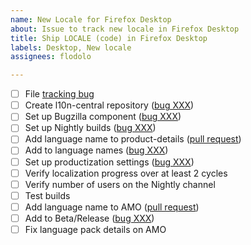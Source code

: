 ```yaml
---
name: New Locale for Firefox Desktop
about: Issue to track new locale in Firefox Desktop
title: Ship LOCALE (code) in Firefox Desktop
labels: Desktop, New locale
assignees: flodolo

---
```


- [ ] File [tracking bug](https://bugzilla.mozilla.org/show_bug.cgi?id=fx-l10n-)
- [ ] Create l10n-central repository ([bug XXX](https://bugzilla.mozilla.org/show_bug.cgi?id=XXX))
- [ ] Set up Bugzilla component ([bug XXX](https://bugzilla.mozilla.org/show_bug.cgi?id=XXX))
- [ ] Set up Nightly builds ([bug XXX](https://bugzilla.mozilla.org/show_bug.cgi?id=XXX))
- [ ] Add language name to product-details ([pull request](https://github.com/mozilla-releng/product-details/pull/XXX))
- [ ] Add to language names ([bug XXX](https://bugzilla.mozilla.org/show_bug.cgi?id=XXX))
- [ ] Set up productization settings ([bug XXX](https://bugzilla.mozilla.org/show_bug.cgi?id=XXX))
- [ ] Verify localization progress over at least 2 cycles
- [ ] Verify number of users on the Nightly channel
- [ ] Test builds
- [ ] Add language name to AMO ([pull request](https://github.com/mozilla/addons-frontend/pull/XXX))
- [ ] Add to Beta/Release ([bug XXX](https://bugzilla.mozilla.org/show_bug.cgi?id=XXX))
- [ ] Fix language pack details on AMO
